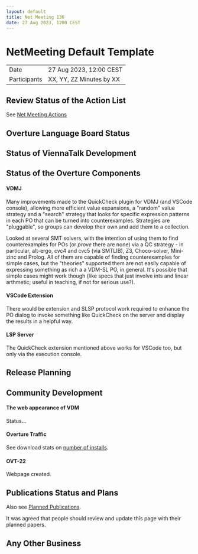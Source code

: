 ```yaml
---
layout: default
title: Net Meeting 136
date: 27 Aug 2023, 1200 CEST
---
```


<script src="https://code.jquery.com/jquery-1.11.1.min.js">
</script>
<script src="/javascripts/edit.js"></script>
<script>setEditButonNm();</script>

# NetMeeting Default Template

|||
|---|---|
| Date | 27 Aug 2023, 12:00 CEST |
| Participants | XX, YY, ZZ Minutes by XX |


## Review Status of the Action List

See [Net Meeting Actions](https://github.com/overturetool/overturetool.github.io/issues?q=is%3Aopen+is%3Aissue+label%3A%22action+net-meeting%22)


## Overture Language Board Status



## Status of ViennaTalk Development


##  Status of the Overture Components

#### VDMJ

Many improvements made to the QuickCheck plugin for VDMJ (and VSCode console), allowing more efficient value expansions, a "random" value strategy and a "search" strategy that looks for specific expression patterns in each PO that can be turned into counterexamples. Strategies are "pluggable", so groups can develop their own and add them to a collection.

Looked at several SMT solvers, with the intention of using them to find counterexamples for POs (or _prove_ there are none) via a QC strategy - in particular, alt-ergo, cvc4 and cvc5 (via SMTLIB), Z3, Choco-solver, Mini-zinc and Prolog. All of them are capable of finding counterexamples for simple cases, but the "theories" supported them are not easily capable of expressing something as rich a a VDM-SL PO, in general. It's possible that simple cases might work though (like specs that just involve ints and linear arthmetic; useful in teaching, if not for serious use?).

#### VSCode Extension

There would be extension and SLSP protocol work required to enhance the PO dialog to invoke something like QuickCheck on the server and display the results in a helpful way.

#### LSP Server

The QuickCheck extension mentioned above works for VSCode too, but only via the execution console.

##  Release Planning

##  Community Development

#### The web appearance of VDM 

Status...

#### Overture Traffic

See download stats on [number of installs](https://marketplace.visualstudio.com/items?itemName=overturetool.vdm-vscode).


#### OVT-22 

Webpage created.

##  Publications Status and Plans

Also see [Planned Publications](https://www.overturetool.org/publications/PlannedPublications.html).

It was agreed that people should review and update this page with their planned papers.

##  Any Other Business


<div id="edit_page_div"></div>

